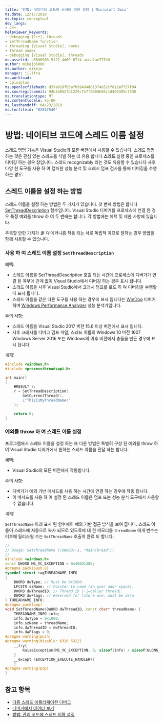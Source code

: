 ```yaml
---
title: '방법: 네이티브 코드에 스레드 이름 설정 | Microsoft Docs'
ms.date: 12/17/2018
ms.topic: conceptual
dev_langs:
- C++
helpviewer_keywords:
- debugging [C++], threads
- SetThreadName function
- threading [Visual Studio], names
- thread names
- debugging [Visual Studio], threads
ms.assetid: c85d0968-9f22-4d69-87f4-acca2ae777b8
author: mikejo5000
ms.author: mikejo
manager: jillfra
ms.workload:
- cplusplus
ms.openlocfilehash: d37a028fb5af099484d81374e52cfd12af727f94
ms.sourcegitcommit: 94b3a052fb1229c7e7f8804b09c1d403385c7630
ms.translationtype: MT
ms.contentlocale: ko-KR
ms.lasthandoff: 04/23/2019
ms.locfileid: "62847540"
---
```

# <a name="how-to-set-a-thread-name-in-native-code"></a>방법: 네이티브 코드에 스레드 이름 설정
스레드 명명 기능은 Visual Studio의 모든 버전에서 사용할 수 있습니다. 스레드 명명 하는 것은 관심 있는 스레드를 식별 하는 데 유용 합니다 **스레드** 실행 중인 프로세스를 디버깅 하는 경우 창입니다. 스레드 recognizably 라는 것도 유용할 수 있습니다 사후 다양 한 도구를 사용 하 여 캡처한 성능 분석 및 크래시 덤프 검사를 통해 디버깅을 수행 하는 경우.

## <a name="ways-to-set-a-thread-name"></a>스레드 이름을 설정 하는 방법

스레드 이름을 설정 하는 방법은 두 가지가 있습니다. 첫 번째 방법은 합니다 [SetThreadDescription](https://docs.microsoft.com/windows/desktop/api/processthreadsapi/nf-processthreadsapi-setthreaddescription) 함수입니다. Visual Studio 디버거를 프로세스에 연결 된 경우 특정 예외를 throw 하 여 두 번째는 합니다. 각 방법에는 혜택 및 제한 사항에 있습니다.

주목할 만한 가치가 _둘 다_ 메커니즘 작동 되는 서로 독립적 이므로 원하는 경우 방법을 함께 사용할 수 있습니다.

### <a name="set-a-thread-name-by-using-setthreaddescription"></a>사용 하 여 스레드 이름 설정 `SetThreadDescription`

혜택:
* 스레드 이름을 SetThreadDescription 호출 되는 시간에 프로세스에 디버거가 연결 된 여부에 관계 없이 Visual Studio에서 디버깅 하는 경우 표시 됩니다.
* 스레드 이름을 사후 Visual Studio에서 크래시 덤프를 로드 하 여 디버깅을 수행할 때 표시 됩니다.
* 스레드 이름을 같은 다른 도구를 사용 하는 경우에 표시 됩니다는 [WinDbg](https://docs.microsoft.com/windows-hardware/drivers/debugger/debugger-download-tools) 디버거 하며 [Windows Performance Analyzer](https://docs.microsoft.com/windows-hardware/test/wpt/windows-performance-analyzer) 성능 분석기입니다.

주의 사항:
* 스레드 이름을 Visual Studio 2017 버전 15.6 이상 버전에서 표시 됩니다.
* 사후 크래시를 디버그 덤프 파일, 스레드 이름의 Windows 10 버전 1607 Windows Server 2016 또는 Windows의 이후 버전에서 충돌을 만든 경우에 표시 됩니다.

*예제:*

```C++
#include <windows.h>
#include <processthreadsapi.h>

int main()
{
    HRESULT r;
    r = SetThreadDescription(
        GetCurrentThread(),
        L"ThisIsMyThreadName!"
    );

    return 0;
}
```

### <a name="set-a-thread-name-by-throwing-an-exception"></a>예외를 throw 하 여 스레드 이름 설정

프로그램에서 스레드 이름을 설정 하는 또 다른 방법은 특별히 구성 된 예외를 throw 하 여 Visual Studio 디버거에서 원하는 스레드 이름을 전달 하는 합니다.

혜택:
* Visual Studio의 모든 버전에서 작동합니다.

주의 사항:
* 디버거가 예외 기반 메서드를 사용 하는 시간에 연결 하는 경우에 작동 합니다.
* 이 메서드를 사용 하 여 설정 된 스레드 이름은 덤프 또는 성능 분석 도구에서 사용할 수 없습니다.

*예제:*

`SetThreadName` 아래 표시 된 함수에이 예외 기반 접근 방식을 보여 줍니다. 스레드 이름이 스레드에 자동으로 복사 되므로 있도록에 대 한 메모리를 `threadName` 매개 변수는 이후에 릴리스될 수는 `SetThreadName` 호출이 완료 되 합니다.

```C++
//
// Usage: SetThreadName ((DWORD)-1, "MainThread");
//
#include <windows.h>
const DWORD MS_VC_EXCEPTION = 0x406D1388;
#pragma pack(push,8)
typedef struct tagTHREADNAME_INFO
{
    DWORD dwType; // Must be 0x1000.
    LPCSTR szName; // Pointer to name (in user addr space).
    DWORD dwThreadID; // Thread ID (-1=caller thread).
    DWORD dwFlags; // Reserved for future use, must be zero.
} THREADNAME_INFO;
#pragma pack(pop)
void SetThreadName(DWORD dwThreadID, const char* threadName) {
    THREADNAME_INFO info;
    info.dwType = 0x1000;
    info.szName = threadName;
    info.dwThreadID = dwThreadID;
    info.dwFlags = 0;
#pragma warning(push)
#pragma warning(disable: 6320 6322)
    __try{
        RaiseException(MS_VC_EXCEPTION, 0, sizeof(info) / sizeof(ULONG_PTR), (ULONG_PTR*)&info);
    }
    __except (EXCEPTION_EXECUTE_HANDLER){
    }
#pragma warning(pop)
}
```

## <a name="see-also"></a>참고 항목
- [다중 스레드 애플리케이션 디버그](../debugger/debug-multithreaded-applications-in-visual-studio.md)
- [디버거에서 데이터 보기](../debugger/viewing-data-in-the-debugger.md)
- [방법: 관리 코드에 스레드 이름 설정](../debugger/how-to-set-a-thread-name-in-managed-code.md)
